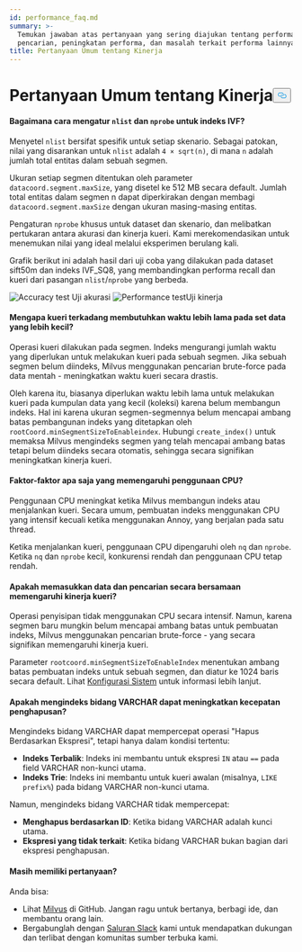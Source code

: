 ```yaml
---
id: performance_faq.md
summary: >-
  Temukan jawaban atas pertanyaan yang sering diajukan tentang performa
  pencarian, peningkatan performa, dan masalah terkait performa lainnya.
title: Pertanyaan Umum tentang Kinerja
---
```

<h1 id="Performance-FAQ" class="common-anchor-header">Pertanyaan Umum tentang Kinerja<button data-href="#Performance-FAQ" class="anchor-icon" translate="no">
      <svg translate="no"
        aria-hidden="true"
        focusable="false"
        height="20"
        version="1.1"
        viewBox="0 0 16 16"
        width="16"
      >
        <path
          fill="#0092E4"
          fill-rule="evenodd"
          d="M4 9h1v1H4c-1.5 0-3-1.69-3-3.5S2.55 3 4 3h4c1.45 0 3 1.69 3 3.5 0 1.41-.91 2.72-2 3.25V8.59c.58-.45 1-1.27 1-2.09C10 5.22 8.98 4 8 4H4c-.98 0-2 1.22-2 2.5S3 9 4 9zm9-3h-1v1h1c1 0 2 1.22 2 2.5S13.98 12 13 12H9c-.98 0-2-1.22-2-2.5 0-.83.42-1.64 1-2.09V6.25c-1.09.53-2 1.84-2 3.25C6 11.31 7.55 13 9 13h4c1.45 0 3-1.69 3-3.5S14.5 6 13 6z"
        ></path>
      </svg>
    </button></h1><h4 id="How-to-set-nlist-and-nprobe-for-IVF-indexes" class="common-anchor-header">Bagaimana cara mengatur <code translate="no">nlist</code> dan <code translate="no">nprobe</code> untuk indeks IVF?</h4><p>Menyetel <code translate="no">nlist</code> bersifat spesifik untuk setiap skenario. Sebagai patokan, nilai yang disarankan untuk <code translate="no">nlist</code> adalah <code translate="no">4 × sqrt(n)</code>, di mana <code translate="no">n</code> adalah jumlah total entitas dalam sebuah segmen.</p>
<p>Ukuran setiap segmen ditentukan oleh parameter <code translate="no">datacoord.segment.maxSize</code>, yang disetel ke 512 MB secara default. Jumlah total entitas dalam segmen n dapat diperkirakan dengan membagi <code translate="no">datacoord.segment.maxSize</code> dengan ukuran masing-masing entitas.</p>
<p>Pengaturan <code translate="no">nprobe</code> khusus untuk dataset dan skenario, dan melibatkan pertukaran antara akurasi dan kinerja kueri. Kami merekomendasikan untuk menemukan nilai yang ideal melalui eksperimen berulang kali.</p>
<p>Grafik berikut ini adalah hasil dari uji coba yang dilakukan pada dataset sift50m dan indeks IVF_SQ8, yang membandingkan performa recall dan kueri dari pasangan <code translate="no">nlist</code>/<code translate="no">nprobe</code> yang berbeda.</p>
<p>
  
   <span class="img-wrapper"> <img translate="no" src="/docs/v2.6.x/assets/accuracy_nlist_nprobe.png" alt="Accuracy test" class="doc-image" id="accuracy-test" />
   </span> <span class="img-wrapper"> <span>Uji akurasi</span> </span> <span class="img-wrapper"> <img translate="no" src="/docs/v2.6.x/assets/performance_nlist_nprobe.png" alt="Performance test" class="doc-image" id="performance-test" /><span>Uji kinerja</span> </span></p>
<h4 id="Why-do-queries-sometimes-take-longer-on-smaller-datasets" class="common-anchor-header">Mengapa kueri terkadang membutuhkan waktu lebih lama pada set data yang lebih kecil?</h4><p>Operasi kueri dilakukan pada segmen. Indeks mengurangi jumlah waktu yang diperlukan untuk melakukan kueri pada sebuah segmen. Jika sebuah segmen belum diindeks, Milvus menggunakan pencarian brute-force pada data mentah - meningkatkan waktu kueri secara drastis.</p>
<p>Oleh karena itu, biasanya diperlukan waktu lebih lama untuk melakukan kueri pada kumpulan data yang kecil (koleksi) karena belum membangun indeks. Hal ini karena ukuran segmen-segmennya belum mencapai ambang batas pembangunan indeks yang ditetapkan oleh <code translate="no">rootCoord.minSegmentSizeToEnableindex</code>. Hubungi <code translate="no">create_index()</code> untuk memaksa Milvus mengindeks segmen yang telah mencapai ambang batas tetapi belum diindeks secara otomatis, sehingga secara signifikan meningkatkan kinerja kueri.</p>
<h4 id="What-factors-impact-CPU-usage" class="common-anchor-header">Faktor-faktor apa saja yang memengaruhi penggunaan CPU?</h4><p>Penggunaan CPU meningkat ketika Milvus membangun indeks atau menjalankan kueri. Secara umum, pembuatan indeks menggunakan CPU yang intensif kecuali ketika menggunakan Annoy, yang berjalan pada satu thread.</p>
<p>Ketika menjalankan kueri, penggunaan CPU dipengaruhi oleh <code translate="no">nq</code> dan <code translate="no">nprobe</code>. Ketika <code translate="no">nq</code> dan <code translate="no">nprobe</code> kecil, konkurensi rendah dan penggunaan CPU tetap rendah.</p>
<h4 id="Does-simultaneously-inserting-data-and-searching-impact-query-performance" class="common-anchor-header">Apakah memasukkan data dan pencarian secara bersamaan memengaruhi kinerja kueri?</h4><p>Operasi penyisipan tidak menggunakan CPU secara intensif. Namun, karena segmen baru mungkin belum mencapai ambang batas untuk pembuatan indeks, Milvus menggunakan pencarian brute-force - yang secara signifikan memengaruhi kinerja kueri.</p>
<p>Parameter <code translate="no">rootcoord.minSegmentSizeToEnableIndex</code> menentukan ambang batas pembuatan indeks untuk sebuah segmen, dan diatur ke 1024 baris secara default. Lihat <a href="/docs/id/system_configuration.md">Konfigurasi Sistem</a> untuk informasi lebih lanjut.</p>
<h4 id="Can-indexing-a-VARCHAR-field-improve-deletion-speed" class="common-anchor-header">Apakah mengindeks bidang VARCHAR dapat meningkatkan kecepatan penghapusan?</h4><p>Mengindeks bidang VARCHAR dapat mempercepat operasi "Hapus Berdasarkan Ekspresi", tetapi hanya dalam kondisi tertentu:</p>
<ul>
<li><strong>Indeks Terbalik</strong>: Indeks ini membantu untuk ekspresi <code translate="no">IN</code> atau <code translate="no">==</code> pada field VARCHAR non-kunci utama.</li>
<li><strong>Indeks Trie</strong>: Indeks ini membantu untuk kueri awalan (misalnya, <code translate="no">LIKE prefix%</code>) pada bidang VARCHAR non-kunci utama.</li>
</ul>
<p>Namun, mengindeks bidang VARCHAR tidak mempercepat:</p>
<ul>
<li><strong>Menghapus berdasarkan ID</strong>: Ketika bidang VARCHAR adalah kunci utama.</li>
<li><strong>Ekspresi yang tidak terkait</strong>: Ketika bidang VARCHAR bukan bagian dari ekspresi penghapusan.</li>
</ul>
<h4 id="Still-have-questions" class="common-anchor-header">Masih memiliki pertanyaan?</h4><p>Anda bisa:</p>
<ul>
<li>Lihat <a href="https://github.com/milvus-io/milvus/issues">Milvus</a> di GitHub. Jangan ragu untuk bertanya, berbagi ide, dan membantu orang lain.</li>
<li>Bergabunglah dengan <a href="https://join.slack.com/t/milvusio/shared_invite/enQtNzY1OTQ0NDI3NjMzLWNmYmM1NmNjOTQ5MGI5NDhhYmRhMGU5M2NhNzhhMDMzY2MzNDdlYjM5ODQ5MmE3ODFlYzU3YjJkNmVlNDQ2ZTk">Saluran Slack</a> kami untuk mendapatkan dukungan dan terlibat dengan komunitas sumber terbuka kami.</li>
</ul>
